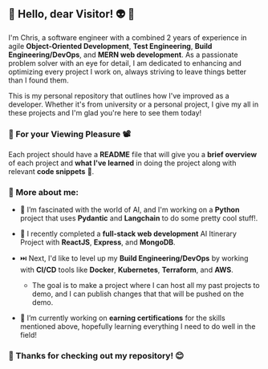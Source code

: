 ## :milky_way: Hello, dear Visitor! :alien: :wave:	##
I'm Chris, a software engineer with a combined 2 years of experience in agile **Object-Oriented Development**, **Test Engineering**, **Build Engineering/DevOps**, and **MERN web development**. As a passionate problem solver with an eye for detail, I am dedicated to enhancing and optimizing every project I work on, always striving to leave things better than I found them.

This is my personal repository that outlines how I've improved as a developer. Whether it's from university or a personal project, I give my all in these projects and I'm glad you're here to see them today!
### :popcorn: For your Viewing Pleasure :film_projector:
Each project should have a **README** file that will give you a **brief overview** of each project and **what I've learned** in doing the project along with relevant **code snippets** :page_facing_up:.

### :paperclip: More about me: 

- 🤖 I’m fascinated with the world of AI, and I'm working on a **Python** project that uses **Pydantic** and **Langchain** to do some pretty cool stuff!.
  
- 🥳 I recently completed a **full-stack web development** AI Itinerary Project with **ReactJS**, **Express**, and **MongoDB**.
  
- ⏭️ Next, I'd like to level up my **Build Engineering/DevOps** by working with **CI/CD** tools like **Docker**, **Kubernetes**, **Terraform**, and **AWS**.
  - The goal is to make a project where I can host all my past projects to demo, and I can publish changes that that will be pushed on the demo.

- :scroll: I’m currently working on **earning certifications** for the skills mentioned above, hopefully learning everything I need to do well in the field!

### :star2: Thanks for checking out my repository! :blush:
<!--
**chris-46/chris-46** is a ✨ _special_ ✨ repository because its `README.md` (this file) appears on your GitHub profile.

